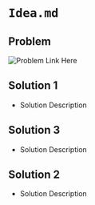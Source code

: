 # `Idea.md`

## Problem

![Problem Link Here]()

## Solution 1

- Solution Description

## Solution 3

- Solution Description

## Solution 2

- Solution Description
